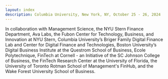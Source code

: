 ```yaml
---
layout: index
description: Columbia University, New York, NY, October 25 - 26, 2024
---
```


In collaboration with Management Science, the NYU Stern Finance Department, Ava Labs, the Fubon Center for Technology, Business, and Innovation at NYU Stern, Columbia University’s Briger Family Digital Finance Lab and Center for Digital Finance and Technologies, Boston University’s Digital Business Institute at the Questrom School of Business, Ecole Polytechnique, FinTech at Cornell - an Initiative of the SC Johnson College of Business, the FinTech Research Center at the University of Florida, the University of Toronto Rotman School of Management's FinHub, and the Wake Forest University School of Business.
